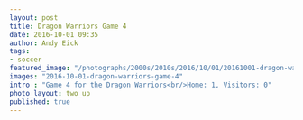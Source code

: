 ```yaml
---
layout: post
title: Dragon Warriors Game 4
date: 2016-10-01 09:35
author: Andy Eick
tags:
- soccer
featured_image: "/photographs/2000s/2010s/2016/10/01/20161001-dragon-warriors-game-4-1454-Edit-2.jpg"
images: "2016-10-01-dragon-warriors-game-4"
intro : "Game 4 for the Dragon Warriors<br/>Home: 1, Visitors: 0"
photo_layout: two_up
published: true
---
```

